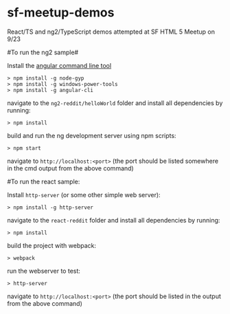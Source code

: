 # sf-meetup-demos
React/TS and ng2/TypeScript demos attempted at SF HTML 5 Meetup on 9/23

#To run the ng2 sample#

Install the [angular command line tool](https://cli.angular.io/)


```
> npm install -g node-gyp
> npm install -g windows-power-tools
> npm install -g angular-cli
```

navigate to the `ng2-reddit/helloWorld` folder and install all dependencies by running:

```> npm install```

build and run the ng development server using npm scripts:

```> npm start```

navigate to `http://localhost:<port>` (the port should be listed somewhere in the cmd output from the above command)

#To run the react sample:

Install `http-server` (or some other simple web server):

```> npm install -g http-server```

navigate to the `react-reddit` folder and install all dependencies by running:

```> npm install```

build the project with webpack:

```> webpack```

run the webserver to test:

```> http-server```

navigate to `http://localhost:<port>` (the port should be listed in the output from the above command)
